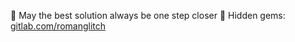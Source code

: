 🚀 May the best solution always be one step closer
🔖 Hidden gems: [gitlab.com/romanglitch](https://gitlab.com/romanglitch)
